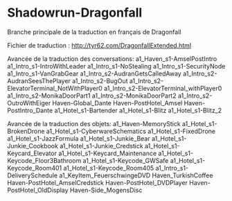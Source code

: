 # Shadowrun-Dragonfall
Branche principale de la traduction en français de Dragonfall

Fichier de traduction : http://tyr62.com/DragonfallExtended.html

Avancée de la traduction des conversations:
a1_Haven_s1-AmselPostIntro
a1_Intro_s1-IntroWithLeader
a1_Intro_s1-NoStealing
a1_Intro_s1-SecurityNode
a1_Intro_s1-VanGrabGear
a1_Intro_s2-AudranGetsCalledAway
a1_Intro_s2-AudranSeesThePlayer
a1_Intro_s2-BugOut
a1_Intro_s2-ElevatorTerminal_NotWithPlayer0
a1_Intro_s2-ElevatorTerminal_withPlayer0
a1_Intro_s2-MonikaDoorPart1
a1_Intro_s2-MonikaDoorPart2
a1_Intro_s2-OutroWithEiger
Haven-Global_Dante
Haven-PostHotel_Amsel
Haven-PostIntro_Dante
a1_Hotel_s1-Bartender
a1_Hotel_s1-Blitz
a1_Hotel_s1-Blitz_2

Avancée de la traduction des objets:
a1_Haven-MemoryStick
a1_Hotel_s1-BrokenDrone
a1_Hotel_s1-CyberwareSchematics
a1_Hotel_s1-FixedDrone
a1_Hotel_s1-JazzFormula
a1_Hotel_s1-Junkie_Bear
a1_Hotel_s1-Junkie_Cookbook
a1_Hotel_s1-Junkie_Credstick
a1_Hotel_s1-Keycard_Elevator
a1_Hotel_s1-Keycard_Maintenance
a1_Hotel_s1-Keycode_Floor3Bathroom
a1_Hotel_s1-Keycode_GWSafe
a1_Hotel_s1-Keycode_Room401
a1_Hotel_s1-Keycode_Room405
a1_Intro_s1-DeliverySchedule
a1_KeyItem_FeuerschwingeDVD
Haven_TurkishCoffee
Haven-PostHotel_AmselCredstick
Haven-PostHotel_DVDPlayer
Haven-PostHotel_OldDisplay
Haven-Side_MogensDisc
